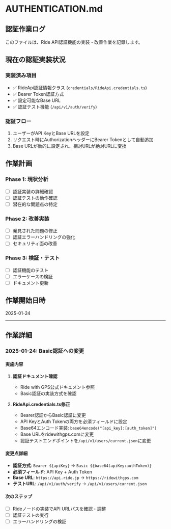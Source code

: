 # AUTHENTICATION.md

## 認証作業ログ

このファイルは、Ride API認証機能の実装・改善作業を記録します。

## 現在の認証実装状況

### 実装済み項目
- ✅ RideApi認証情報クラス (`credentials/RideApi.credentials.ts`)
- ✅ Bearer Token認証方式
- ✅ 設定可能なBase URL
- ✅ 認証テスト機能 (`/api/v1/auth/verify`)

### 認証フロー
1. ユーザーがAPI KeyとBase URLを設定
2. リクエスト時にAuthorizationヘッダーにBearer Tokenとして自動追加
3. Base URLが動的に設定され、相対URLが絶対URLに変換

## 作業計画

### Phase 1: 現状分析
- [ ] 認証実装の詳細確認
- [ ] 認証テストの動作確認
- [ ] 潜在的な問題点の特定

### Phase 2: 改善実装
- [ ] 発見された問題の修正
- [ ] 認証エラーハンドリングの強化
- [ ] セキュリティ面の改善

### Phase 3: 検証・テスト
- [ ] 認証機能のテスト
- [ ] エラーケースの検証
- [ ] ドキュメント更新

## 作業開始日時
2025-01-24

---

## 作業詳細

### 2025-01-24: Basic認証への変更

#### 実施内容
1. **認証ドキュメント確認**
   - Ride with GPS公式ドキュメント参照
   - Basic認証の実装方式を確認

2. **RideApi.credentials.ts修正**
   - Bearer認証からBasic認証に変更
   - API KeyとAuth Tokenの両方を必須フィールドに設定
   - Base64エンコード実装: `base64encode("[api_key]:[auth_token]")`
   - Base URLをridewithgps.comに変更
   - 認証テストエンドポイントを`/api/v1/users/current.json`に変更

#### 変更点詳細
- **認証方式**: `Bearer ${apiKey}` → `Basic ${base64(apiKey:authToken)}`
- **必須フィールド**: API Key + Auth Token
- **Base URL**: `https://api.ride.jp` → `https://ridewithgps.com`
- **テストURL**: `/api/v1/auth/verify` → `/api/v1/users/current.json`

#### 次のステップ
- [ ] Rideノードの実装でAPI URLパスを確認・調整
- [ ] 認証テストの実行
- [ ] エラーハンドリングの検証

